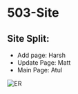 # 503-Site

## Site Split:
- Add page: Harsh
- Update Page: Matt
- Main Page: Atul

![ER](https://github.com/mjturi/503-Site/blob/main/503%20PROJ%20ER_LI%202.png)
